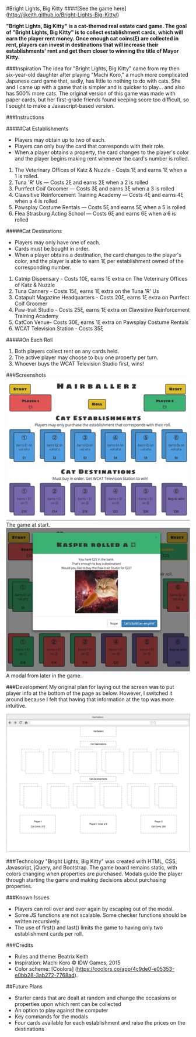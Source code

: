 #Bright Lights, Big Kitty
####[See the game here] (http://jjkeith.github.io/Bright-Lights-Big-Kitty/)

**"Bright Lights, Big Kitty" is a cat-themed real estate card game. The goal of "Bright Lights, Big Kitty" is to collect establishment cards, which will earn the player rent money. Once enough cat coins(ξ) are collected in rent, players can invest in destinations that will increase their establishments' rent and get them closer to winning the title of Mayor Kitty.**

###Inspiration
The idea for "Bright Lights, Big Kitty" came from my then six-year-old daughter after playing "Machi Koro," a much more complicated Japanese card game that, sadly, has little to nothing to do with cats. She and I came up with a game that is simpler and is quicker to play... and also has 500% more cats. The original version of this game was made with paper cards, but her first-grade friends found keeping score too difficult, so I sought to make a Javascript-based version.

###Instructions

#####Cat Establishments
* Players may obtain up to two of each.
* Players can only buy the card that corresponds with their role.
* When a player obtains a property, the card changes to the player's color and the player begins making rent whenever the card's number is rolled.

1. The Veterinary Offices of Katz & Nuzzle - Costs 1ξ and earns 1ξ when a 1 is rolled.
2. Tuna 'R' Us — Costs 2ξ and earns 2ξ when a 2 is rolled
3. Purrfect Coif Groomer — Costs 3ξ and earns 3ξ when a 3 is rolled
4. Clawsitive Reinforcement Training Academy — Costs 4ξ and earns 4ξ when a 4 is rolled
5. Pawsplay Costume Rentals — Costs 5ξ and earns 5ξ when a 5 is rolled
6. Flea Strasburg Acting School — Costs 6ξ and earns 6ξ when a 6 is rolled

#####Cat Destinations
* Players may only have one of each.
* Cards must be bought in order.
* When a player obtains a destination, the card changes to the player's color, and the player is able to earn 1ξ per establishment owned of the corresponding number.

1. Catnip Dispensary - Costs 10ξ, earns 1ξ extra on The Veterinary Offices of Katz & Nuzzle
2. Tuna Cannery - Costs 15ξ, earns 1ξ extra on the Tuna 'R' Us
3. Catapult Magazine Headquarters - Costs 20ξ, earns 1ξ extra on Purrfect Coif Groomer
4. Paw-trait Studio - Costs 25ξ, earns 1ξ extra on Clawsitive Reinforcement Training Academy
5. CatCon Venue- Costs 30ξ, earns 1ξ extra on Pawsplay Costume Rentals
6. WCAT Television Station - Costs 35ξ

#####On Each Roll
1. Both players collect rent on any cards held.
2. The active player may choose to buy one property per turn.
3. Whoever buys the WCAT Television Studio first, wins!

###Screenshots
![](screenshot1.jpg)
The game at start.
![](screenshot2.jpg)
A modal from later in the game.

###Development
My original plan for laying out the screen was to put player info at the bottom of the page as below. However, I switched it around because I felt that having that information at the top was more intuitive.

![](Wireframe.png)

###Technology
"Bright Lights, Big Kitty" was created with HTML, CSS, Javascript, jQuery, and Bootstrap. The game board remains static, with colors changing when properties are purchased. Modals guide the player through starting the game and making decisions about purchasing properties.

###Known Issues
* Players can roll over and over again by escaping out of the modal.
* Some JS functions are not scalable. Some checker functions should be written recursively.
* The use of first() and last() limits the game to having only two establishment cards per roll.

###Credits
* Rules and theme: Beatrix Keith
* Inspiration: Machi Koro © IDW Games, 2015
* Color scheme: [Coolors] (https://coolors.co/app/4c9de0-e05353-e0bb28-3ab272-7768ad).

##Future Plans
* Starter cards that are dealt at random and change the occasions or properties upon which rent can be collected
* An option to play against the computer
* Key commands for the modals
* Four cards available for each establishment and raise the prices on the destinations
